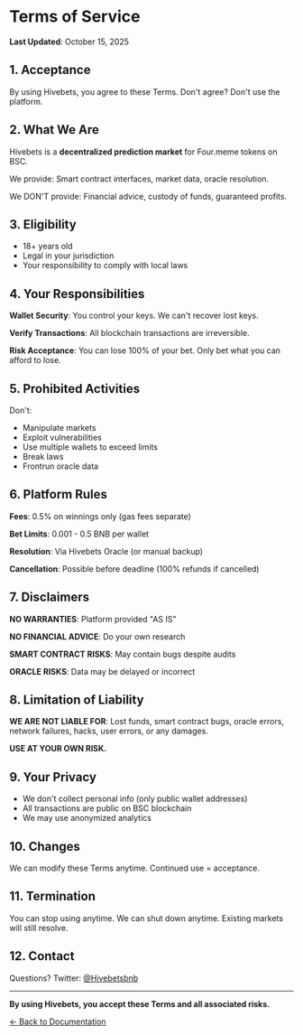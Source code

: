 # Terms of Service

**Last Updated**: October 15, 2025

## 1. Acceptance

By using Hivebets, you agree to these Terms. Don't agree? Don't use the platform.

## 2. What We Are

Hivebets is a **decentralized prediction market** for Four.meme tokens on BSC.

We provide: Smart contract interfaces, market data, oracle resolution.

We DON'T provide: Financial advice, custody of funds, guaranteed profits.

## 3. Eligibility

- 18+ years old
- Legal in your jurisdiction
- Your responsibility to comply with local laws

## 4. Your Responsibilities

**Wallet Security**: You control your keys. We can't recover lost keys.

**Verify Transactions**: All blockchain transactions are irreversible.

**Risk Acceptance**: You can lose 100% of your bet. Only bet what you can afford to lose.

## 5. Prohibited Activities

Don't:
- Manipulate markets
- Exploit vulnerabilities  
- Use multiple wallets to exceed limits
- Break laws
- Frontrun oracle data

## 6. Platform Rules

**Fees**: 0.5% on winnings only (gas fees separate)

**Bet Limits**: 0.001 - 0.5 BNB per wallet

**Resolution**: Via Hivebets Oracle (or manual backup)

**Cancellation**: Possible before deadline (100% refunds if cancelled)

## 7. Disclaimers

**NO WARRANTIES**: Platform provided "AS IS"

**NO FINANCIAL ADVICE**: Do your own research

**SMART CONTRACT RISKS**: May contain bugs despite audits

**ORACLE RISKS**: Data may be delayed or incorrect

## 8. Limitation of Liability

**WE ARE NOT LIABLE FOR**: Lost funds, smart contract bugs, oracle errors, network failures, hacks, user errors, or any damages.

**USE AT YOUR OWN RISK.**

## 9. Your Privacy

- We don't collect personal info (only public wallet addresses)
- All transactions are public on BSC blockchain
- We may use anonymized analytics

## 10. Changes

We can modify these Terms anytime. Continued use = acceptance.

## 11. Termination

You can stop using anytime. We can shut down anytime. Existing markets will still resolve.

## 12. Contact

Questions? Twitter: [@Hivebetsbnb](https://x.com/Hivebetsbnb)

---

**By using Hivebets, you accept these Terms and all associated risks.**

[← Back to Documentation](../README.md)


